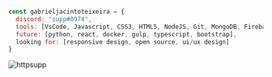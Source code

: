 ```javascript
const gabrieljacintoteixeira = {
  discord: "supp#0974",
  tools: [VsCode, Javascript, CSS3, HTML5, NodeJS, Git, MongoDB, Firebase],
  future: [python, react, docker, gulp, typescript, bootstrap],
  looking for: [responsive design, open source, ui/ux design]
}
```
<p>&nbsp;<img align="left" src="https://github-readme-stats.vercel.app/api?username=httpsupp&show_icons=true&theme=tokyonight&title_color=ff0000&text_color=ffffff&bg_color=000000&cache_seconds=1000&locale=en" alt="httpsupp" /></p>
<p align="right">
